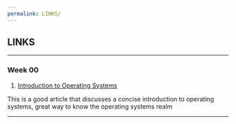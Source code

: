 ```yaml
---
permalink: LINKS/
---
```


## LINKS
___
### Week 00

1. [Introduction to Operating Systems](https://eng.libretexts.org/Courses/Delta_College/Introduction_to_Operating_Systems/02%3A_The_Basics_-_An_Overview/2.01%3A_Introduction_to_Operating_Systems)

This is a good article that discusses a concise introduction to operating systems, great way to know the operating systems realm
___
